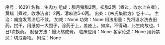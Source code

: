 序号：16291
名称：生肉方
组成：腊月猪脂2两，松脂2两（煮过，收水上白者），黄蜡（煮过，收净洁者）2两，清麻油5-6两。
出处：《朱氏集验方》卷十二。
主治：痈疽发背溃后不敛。
加减：None
功效：None
用法用量：先将温水洗去旧药，拭干，用纸剪一大围子，涂药于上，盖疮上。如痒，不得动，此生肉故也。1日1次换药。
制备方法：慢火熬成膏。
临床应用：None
各家论述：None
用药禁忌：切戒毒物。
附注：None
